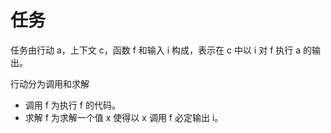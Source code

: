 # 任务

任务由行动 a，上下文 c，函数 f 和输入 i 构成，表示在 c 中以 i 对 f 执行 a 的输出。

行动分为调用和求解

- 调用 f 为执行 f 的代码。
- 求解 f 为求解一个值 x 使得以 x 调用 f 必定输出 i。
